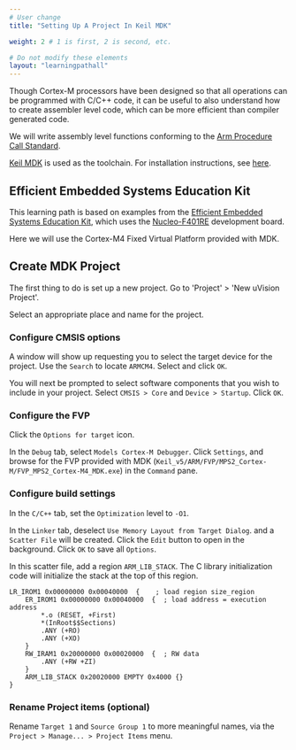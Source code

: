 ```yaml
---
# User change
title: "Setting Up A Project In Keil MDK" 

weight: 2 # 1 is first, 2 is second, etc.

# Do not modify these elements
layout: "learningpathall"
---
```

Though Cortex-M processors have been designed so that all operations can be programmed with C/C++ code, it can be useful to also understand how to create assembler level code, which can be more efficient than compiler generated code.

We will write assembly level functions conforming to the [Arm Procedure Call Standard](https://github.com/ARM-software/abi-aa/blob/main/aapcs32/aapcs32.rst).

[Keil MDK](https://www2.keil.com/mdk5) is used as the toolchain. For installation instructions, see [here](/install-guides/mdk/).

## Efficient Embedded Systems Education Kit

This learning path is based on examples from the [Efficient Embedded Systems Education Kit](https://github.com/arm-university/Efficient-Embedded-Systems-Design-Education-Kit), which uses the [Nucleo-F401RE](https://www.st.com/en/evaluation-tools/nucleo-f401re.html) development board.

Here we will use the Cortex-M4 Fixed Virtual Platform provided with MDK.

## Create MDK Project

The first thing to do is set up a new project. Go to 'Project' > 'New uVision Project'.

Select an appropriate place and name for the project.

### Configure CMSIS options

A window will show up requesting you to select the target device for the project. Use the `Search` to locate `ARMCM4`. Select and click `OK`.

You will next be prompted to select software components that you wish to include in your project. Select `CMSIS > Core` and `Device > Startup`. Click `OK`.

### Configure the FVP

Click the `Options for target` icon.

In the `Debug` tab, select `Models Cortex-M Debugger`. Click `Settings`, and browse for the FVP provided with MDK (`Keil_v5/ARM/FVP/MPS2_Cortex-M/FVP_MPS2_Cortex-M4_MDK.exe`) in the `Command` pane.

### Configure build settings

In the `C/C++` tab, set the `Optimization` level to `-O1`.

In the `Linker` tab, deselect `Use Memory Layout from Target Dialog`. and a `Scatter File` will be created. Click the `Edit` button to open in the background. Click `OK` to save all `Options`.

In this scatter file, add a region `ARM_LIB_STACK`. The C library initialization code will initialize the stack at the top of this region.
```text
LR_IROM1 0x00000000 0x00040000  {    ; load region size_region
    ER_IROM1 0x00000000 0x00040000  {  ; load address = execution address
        *.o (RESET, +First)
        *(InRoot$$Sections)
        .ANY (+RO)
        .ANY (+XO)
    }
    RW_IRAM1 0x20000000 0x00020000  {  ; RW data
        .ANY (+RW +ZI)
    }
    ARM_LIB_STACK 0x20020000 EMPTY 0x4000 {}
}
```
### Rename Project items (optional)

Rename `Target 1` and `Source Group 1` to more meaningful names, via the `Project > Manage... > Project Items` menu.
